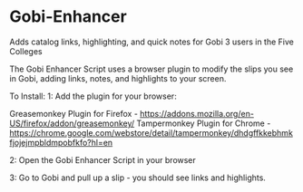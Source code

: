 # Gobi-Enhancer
Adds catalog links, highlighting, and quick notes for Gobi 3 users in the Five Colleges


The Gobi Enhancer Script uses a browser plugin to modify the slips you see in Gobi, adding links, notes, and highlights to your screen.

To Install:
1: Add the plugin for your browser:

  Greasemonkey Plugin for Firefox - https://addons.mozilla.org/en-US/firefox/addon/greasemonkey/
  Tampermonkey Plugin for Chrome - https://chrome.google.com/webstore/detail/tampermonkey/dhdgffkkebhmkfjojejmpbldmpobfkfo?hl=en

2: Open the Gobi Enhancer Script in your browser

3: Go to Gobi and pull up a slip - you should see links and highlights.
